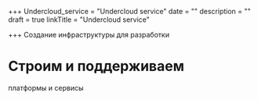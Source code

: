 +++
Undercloud_service = "Undercloud service"
date = ""
description = ""
draft = true
linkTitle = "Undercloud service"

+++
Создание инфраструктуры для разработки

 

# Строим и поддерживаем

  
платформы и сервисы